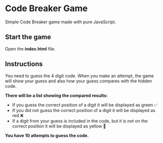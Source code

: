 # Code Breaker Game

Simple Code Breaker game made with pure JavaScript.

## Start the game

Open the **index.html** file.

## Instructions

You need to guess the 4 digit code. When you make an attempt, the game will show your guess and also how your guess compares with the hidden code. 

**There will be a list showing the compared results:**

* If you guess the correct position of a digit it will be displayed as green ✅
* If you did not guess the correct position of a digit it will be displayed as red ❌
* If a digit from your guess is included in the code, but it is not on the correct position it will be displayed as yellow 🔄

**You have 10 attempts to guess the code.**
